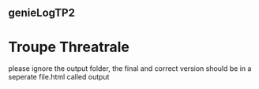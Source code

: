 ## genieLogTP2
# Troupe Threatrale 
please ignore the output folder, the final and correct version should be in a seperate file.html called output 
